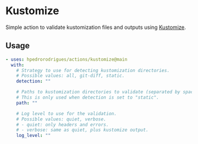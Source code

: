 # Kustomize

Simple action to validate kustomization files and outputs using [Kustomize].

## Usage

```yaml
- uses: hpedrorodrigues/actions/kustomize@main
  with:
    # Strategy to use for detecting kustomization directories.
    # Possible values: all, git-diff, static.
    detection: ""

    # Paths to kustomization directories to validate (separated by space).
    # This is only used when detection is set to "static".
    path: ""

    # Log level to use for the validation.
    # Possible values: quiet, verbose.
    # - quiet: only headers and errors.
    # - verbose: same as quiet, plus kustomize output.
    log_level: ""
```



[Kustomize]: https://kustomize.io
